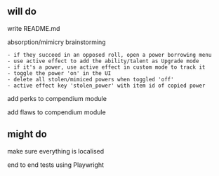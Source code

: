 ## will do

write README.md

absorption/mimicry brainstorming

    - if they succeed in an opposed roll, open a power borrowing menu
    - use active effect to add the ability/talent as Upgrade mode
    - if it's a power, use active effect in custom mode to track it
    - toggle the power 'on' in the UI
    - delete all stolen/mimiced powers when toggled 'off'
    - active effect key 'stolen_power' with item id of copied power

add perks to compendium module

add flaws to compendium module

## might do

make sure everything is localised

end to end tests using Playwright